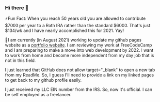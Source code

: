 ### Hi there 👋

<!--
**Sturke/Sturke** is a ✨ _special_ ✨ repository because its `README.md` (this file) appears on your GitHub profile.

Here are some ideas to get you started:

- 🔭 I’m currently working on ...
- 🌱 I’m currently learning ...
- 👯 I’m looking to collaborate on ...
- 🤔 I’m looking for help with ...
- 💬 Ask me about ...
- 📫 How to reach me: ...
- 😄 Pronouns: ...
- ⚡ Fun fact: ...
-->
⚡Fun Fact: When you reach 50 years old you are allowed to contribute $7000 per year to a Roth IRA rather than the standard $6000. That's just $134/wk and I have nearly accomplished this for 2021. Yay!

🔭I am currently (in August 2021) working to update my github pages website as a <a href="https://sturke.github.io/" target="_blank" rel="noopener noreferrer">portfolio website</a>. I am reviewing my work at FreeCodeCamp and I am preparing to make a move into web development by 2022. I want to work from home and become more independent from my day job that is not in this field.

I just learned that GitHub does not allow target="_blank" to open a new tab from my ReadMe. So, I guess I'll need to provide a link on my linked pages to get back to my github profile easily. 

I just received my LLC EIN number from the IRS.  So, now it's official. I can be self employed as a freelancer. 

